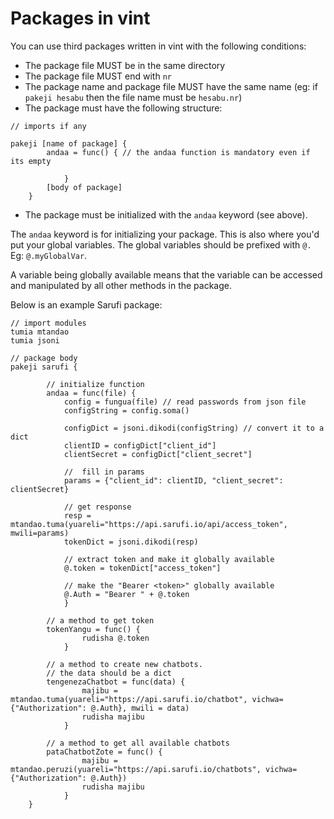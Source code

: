 # Packages in vint

You can use third packages written in vint with the following conditions:

- The package file MUST be in the same directory
- The package file MUST end with `nr`
- The package name and package file MUST have the same name (eg: if `pakeji hesabu` then the file name must be `hesabu.nr`)
- The package must have the following structure:
```
// imports if any

pakeji [name of package] {
        andaa = func() { // the andaa function is mandatory even if its empty

            }
        [body of package]
    }
```
- The package must be initialized with the `andaa` keyword (see above).

The `andaa` keyword is for initializing your package. This is also where you'd put your global variables. The global variables should be prefixed with `@.` Eg: `@.myGlobalVar`.

A variable being globally available means that the variable can be accessed and manipulated by all other methods in the package.


Below is an example Sarufi package:
```
// import modules
tumia mtandao
tumia jsoni

// package body
pakeji sarufi {

        // initialize function
        andaa = func(file) {
            config = fungua(file) // read passwords from json file
            configString = config.soma()

            configDict = jsoni.dikodi(configString) // convert it to a dict
            clientID = configDict["client_id"]
            clientSecret = configDict["client_secret"]

            //  fill in params
            params = {"client_id": clientID, "client_secret": clientSecret}

            // get response
            resp = mtandao.tuma(yuareli="https://api.sarufi.io/api/access_token", mwili=params)
            tokenDict = jsoni.dikodi(resp)

            // extract token and make it globally available
            @.token = tokenDict["access_token"]

            // make the "Bearer <token>" globally available
            @.Auth = "Bearer " + @.token
            }

        // a method to get token
        tokenYangu = func() {
                rudisha @.token
            }

        // a method to create new chatbots.
        // the data should be a dict
        tengenezaChatbot = func(data) {
                majibu = mtandao.tuma(yuareli="https://api.sarufi.io/chatbot", vichwa={"Authorization": @.Auth}, mwili = data)
                rudisha majibu
            }

        // a method to get all available chatbots
        pataChatbotZote = func() {
                majibu = mtandao.peruzi(yuareli="https://api.sarufi.io/chatbots", vichwa={"Authorization": @.Auth})
                rudisha majibu
            }
    }
```
